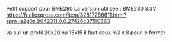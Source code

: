 Petit support pour BME280
La version utilisée : BME280 3.3V
https://fr.aliexpress.com/item/32817286611.html?spm=a2g0s.9042311.0.0.27426c375lC663

va sur un profil 20x20 ou 15x15
il faut deux m3 x 8 pour le fermer 
